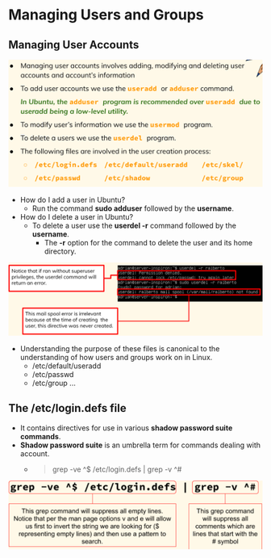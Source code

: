 # Managing Users and Groups
## Managing User Accounts
![userAccount](imgs7/userAccount.png)
   *  How do I add a user in Ubuntu?
      *  Run the command **sudo adduser** followed by the **username**.
   *  How do I delete a user in Ubuntu?
      *  To delete a user use the **userdel -r** command followed by the **username**.
         *  The **-r** option for the command to delete the user and its home directory.

![managingUser](imgs7/managingUser.png)
   *  Understanding the purpose of these files is canonical to the understanding of how users and groups work on in Linux.
      *  /etc/default/useradd
      *  /etc/passwd
      *  /etc/group ...

## The /etc/login.defs file
   *  It contains directives for use in various **shadow password suite commands**.
   *  **Shadow password suite** is an umbrella term for commands dealing with account.
      *  > grep -ve ^$ /etc/login.defs | grep -v ^#

![loginDefs](imgs7/loginDefs.png)